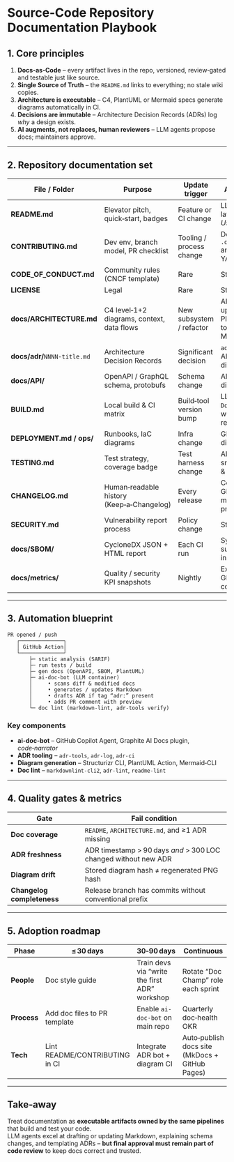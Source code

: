 # Source‑Code Repository Documentation Playbook

## 1. Core principles

1. **Docs‑as‑Code** – every artifact lives in the repo, versioned, review‑gated and testable just like source.  
2. **Single Source of Truth** – the `README.md` links to everything; no stale wiki copies.  
3. **Architecture is executable** – C4, PlantUML or Mermaid specs generate diagrams automatically in CI.  
4. **Decisions are immutable** – Architecture Decision Records (ADRs) log *why* a design exists.  
5. **AI augments, not replaces, human reviewers** – LLM agents propose docs; maintainers approve.  

---

## 2. Repository documentation set

| File / Folder | Purpose | Update trigger | AI‑assist pattern |
|---------------|---------|----------------|-------------------|
| **README.md** | Elevator pitch, quick‑start, badges | Feature or CI change | LLM summarises latest diff for *Usage* section |
| **CONTRIBUTING.md** | Dev env, branch model, PR checklist | Tooling / process change | Derive steps from `.devcontainer.json` and CI workflow YAML |
| **CODE_OF_CONDUCT.md** | Community rules (CNCF template) | Rare | Static |
| **LICENSE** | Legal | Rare | Static |
| **docs/ARCHITECTURE.md** | C4 level‑1+2 diagrams, context, data flows | New subsystem / refactor | AI converts updated PlantUML/Mermaid to PNG + refreshes MD |
| **docs/adr/**`NNNN-title.md` | Architecture Decision Records | Significant decision | `adr-bot` GPT drafts ADR from PR title & diff |
| **docs/API/** | OpenAPI / GraphQL schema, protobufs | Schema change | AI explains spec diff |
| **BUILD.md** | Local build & CI matrix | Build‑tool version bump | LLM reads `Dockerfile` & workflow YAML, rewrites examples |
| **DEPLOYMENT.md / ops/** | Runbooks, IaC diagrams | Infra change | GPT summarises diff of IaC files |
| **TESTING.md** | Test strategy, coverage badge | Test harness change | AI inserts new smoke‑test names & purpose |
| **CHANGELOG.md** | Human‑readable history (Keep‑a‑Changelog) | Every release | Conv‑commit bot + GPT turns commit messages into prose |
| **SECURITY.md** | Vulnerability report process | Policy change | Static |
| **docs/SBOM/** | CycloneDX JSON + HTML report | Each CI run | Syft→Grype; AI surfaces new CVEs in PR comment |
| **docs/metrics/** | Quality / security KPI snapshots | Nightly | Export Sonar API; GPT writes trend commentary |

---

## 3. Automation blueprint

```text
PR opened / push
   ┌──────────────┐
   │ GitHub Action│
   └──────────────┘
       ├─ static analysis (SARIF)
       ├─ run tests / build
       ├─ gen docs (OpenAPI, SBOM, PlantUML)
       ├─ ai-doc-bot (LLM container)
       │     • scans diff & modified docs
       │     • generates / updates Markdown
       │     • drafts ADR if tag “adr:” present
       │     • adds PR comment with preview
       └─ doc lint (markdown-lint, adr-tools verify)
```

### Key components

* **ai-doc-bot** – GitHub Copilot Agent, Graphite AI Docs plugin, *code‑narrator*  
* **ADR tooling** – `adr-tools`, `adr-log`, `adr-ci`  
* **Diagram generation** – Structurizr CLI, PlantUML Action, Mermaid‑CLI  
* **Doc lint** – `markdownlint-cli2`, `adr-lint`, `readme-lint`  

---

## 4. Quality gates & metrics

| Gate | Fail condition |
|------|----------------|
| **Doc coverage** | `README`, `ARCHITECTURE.md`, and ≥1 ADR missing |
| **ADR freshness** | ADR timestamp > 90 days *and* > 300 LOC changed without new ADR |
| **Diagram drift** | Stored diagram hash ≠ regenerated PNG hash |
| **Changelog completeness** | Release branch has commits without conventional prefix |

---

## 5. Adoption roadmap

| Phase | ≤ 30 days | 30‑90 days | Continuous |
|-------|-----------|-----------|------------|
| **People** | Doc style guide | Train devs via “write the first ADR” workshop | Rotate “Doc Champ” role each sprint |
| **Process** | Add doc files to PR template | Enable `ai-doc-bot` on main repo | Quarterly doc‑health OKR |
| **Tech** | Lint README/CONTRIBUTING in CI | Integrate ADR bot + diagram CI | Auto‑publish docs site (MkDocs + GitHub Pages) |

---

## Take‑away

Treat documentation as **executable artifacts owned by the same pipelines** that build and test your code.  
LLM agents excel at drafting or updating Markdown, explaining schema changes, and templating ADRs – **but final approval must remain part of code review** to keep docs correct and trusted.

